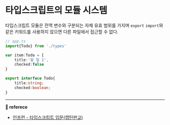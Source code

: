 # 타입스크립트의 모듈 시스템
타입스크립트 모듈은 전역 변수와 구분되는 자체 유효 범위를 가지며 `export` `import`와 같은 키워드를 사용하지 않으면 다른 파일에서 접근할 수 없다.

``` typescript
// app.ts
import{Todo} from './types'

var item:Todo = {
    title:'할 일 1',
    checked:false
}
```

``` typescript
export interface Todo{
    title:string;
    checked:boolean;
}
```

---
__📑 referece__
-   [인프런 - 타입스크립트 입문(캡틴판교)](https://www.inflearn.com/course/%ED%83%80%EC%9E%85%EC%8A%A4%ED%81%AC%EB%A6%BD%ED%8A%B8-%EC%9E%85%EB%AC%B8?inst=f1ae9299&utm_source=blog&utm_medium=githubio&utm_campaign=captianpangyo&utm_term=banner)